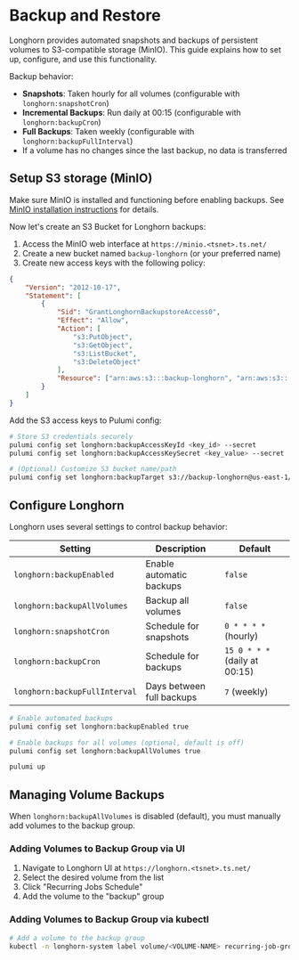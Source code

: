 # Backup and Restore

Longhorn provides automated snapshots and backups of persistent volumes to S3-compatible storage (MinIO). This guide explains how to set up, configure, and use this functionality.

Backup behavior:

-   **Snapshots**: Taken hourly for all volumes (configurable with `longhorn:snapshotCron`)
-   **Incremental Backups**: Run daily at 00:15 (configurable with `longhorn:backupCron`)
-   **Full Backups**: Taken weekly (configurable with `longhorn:backupFullInterval`)
-   If a volume has no changes since the last backup, no data is transferred

## Setup S3 storage (MinIO)

Make sure MinIO is installed and functioning before enabling backups. See [MinIO installation instructions](/components/system/SYSTEM.md#minio-recommended) for details.

Now let's create an S3 Bucket for Longhorn backups:

1. Access the MinIO web interface at `https://minio.<tsnet>.ts.net/`
2. Create a new bucket named `backup-longhorn` (or your preferred name)
3. Create new access keys with the following policy:

```json
{
    "Version": "2012-10-17",
    "Statement": [
        {
            "Sid": "GrantLonghornBackupstoreAccess0",
            "Effect": "Allow",
            "Action": [
                "s3:PutObject",
                "s3:GetObject",
                "s3:ListBucket",
                "s3:DeleteObject"
            ],
            "Resource": ["arn:aws:s3:::backup-longhorn", "arn:aws:s3:::backup-longhorn/*"]
        }
    ]
}
```

Add the S3 access keys to Pulumi config:

```sh
# Store S3 credentials securely
pulumi config set longhorn:backupAccessKeyId <key_id> --secret
pulumi config set longhorn:backupAccessKeySecret <key_value> --secret

# (Optional) Customize S3 bucket name/path
pulumi config set longhorn:backupTarget s3://backup-longhorn@us-east-1/
```

## Configure Longhorn

Longhorn uses several settings to control backup behavior:

| Setting                       | Description               | Default                       |
| ----------------------------- | ------------------------- | ----------------------------- |
| `longhorn:backupEnabled`      | Enable automatic backups  | `false`                       |
| `longhorn:backupAllVolumes`   | Backup all volumes        | `false`                       |
| `longhorn:snapshotCron`       | Schedule for snapshots    | `0 * * * *` (hourly)          |
| `longhorn:backupCron`         | Schedule for backups      | `15 0 * * *` (daily at 00:15) |
| `longhorn:backupFullInterval` | Days between full backups | `7` (weekly)                  |

```sh
# Enable automated backups
pulumi config set longhorn:backupEnabled true

# Enable backups for all volumes (optional, default is off)
pulumi config set longhorn:backupAllVolumes true

pulumi up
```

## Managing Volume Backups

When `longhorn:backupAllVolumes` is disabled (default), you must manually add volumes to the backup group.

### Adding Volumes to Backup Group via UI

1. Navigate to Longhorn UI at `https://longhorn.<tsnet>.ts.net/`
2. Select the desired volume from the list
3. Click "Recurring Jobs Schedule"
4. Add the volume to the "backup" group

### Adding Volumes to Backup Group via kubectl

```sh
# Add a volume to the backup group
kubectl -n longhorn-system label volume/<VOLUME-NAME> recurring-job-group.longhorn.io/backup=enabled
```
